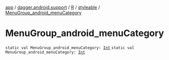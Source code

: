 [app](../../../index.md) / [dagger.android.support](../../index.md) / [R](../index.md) / [styleable](index.md) / [MenuGroup_android_menuCategory](./-menu-group_android_menu-category.md)

# MenuGroup_android_menuCategory

`static val MenuGroup_android_menuCategory: `[`Int`](https://kotlinlang.org/api/latest/jvm/stdlib/kotlin/-int/index.html)
`static val MenuGroup_android_menuCategory: `[`Int`](https://kotlinlang.org/api/latest/jvm/stdlib/kotlin/-int/index.html)